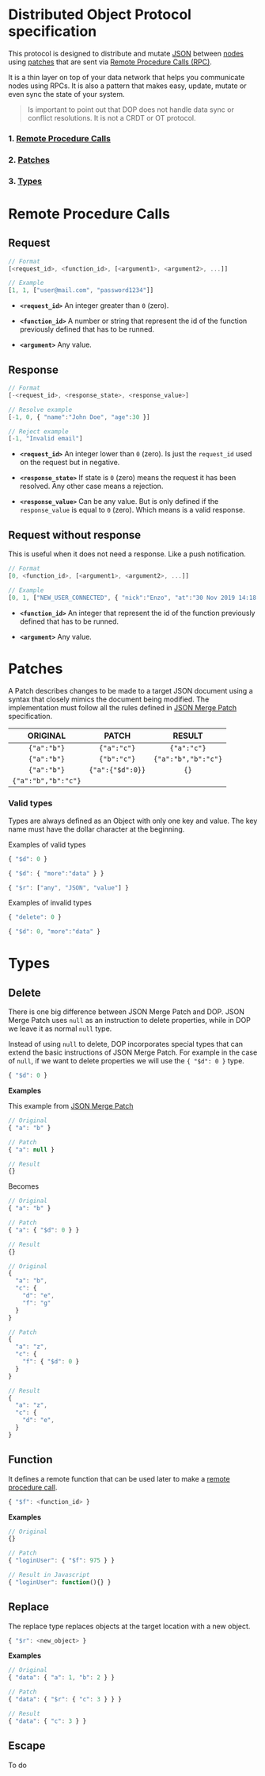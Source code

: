 # Distributed Object Protocol specification

This protocol is designed to distribute and mutate [JSON](https://en.wikipedia.org/wiki/JSON) between [nodes](<https://en.wikipedia.org/wiki/Node_(networking)>) using [patches](https://tools.ietf.org/html/rfc7386) that are sent via [Remote Procedure Calls (RPC)](https://en.wikipedia.org/wiki/Remote_procedure_call).

It is a thin layer on top of your data network that helps you communicate nodes using RPCs. It is also a pattern that makes easy, update, mutate or even sync the state of your system.

> Is important to point out that DOP does not handle data sync or conflict resolutions. It is not a CRDT or OT protocol.

### 1. [Remote Procedure Calls](#Remote-Procedure-Calls)

### 2. [Patches](#Patches)

### 3. [Types](#Types)

# Remote Procedure Calls

## Request

```js
// Format
[<request_id>, <function_id>, [<argument1>, <argument2>, ...]]

// Example
[1, 1, ["user@mail.com", "password1234"]]
```

- **`<request_id>`** An integer greater than `0` (zero).

- **`<function_id>`** A number or string that represent the id of the function previously defined that has to be runned.

- **`<argument>`** Any value.

## Response

```js
// Format
[-<request_id>, <response_state>, <response_value>]

// Resolve example
[-1, 0, { "name":"John Doe", "age":30 }]

// Reject example
[-1, "Invalid email"]
```

- **`<request_id>`** An integer lower than `0` (zero). Is just the `request_id` used on the request but in negative.

- **`<response_state>`** If state is `0` (zero) means the request it has been resolved. Any other case means a rejection.

- **`<response_value>`** Can be any value. But is only defined if the `response_value` is equal to `0` (zero). Which means is a valid response.

## Request without response

This is useful when it does not need a response. Like a push notification.

```js
// Format
[0, <function_id>, [<argument1>, <argument2>, ...]]

// Example
[0, 1, ["NEW_USER_CONNECTED", { "nick":"Enzo", "at":"30 Nov 2019 14:18:31" }]]
```

- **`<function_id>`** An integer that represent the id of the function previously defined that has to be runned.

- **`<argument>`** Any value.

# Patches

A Patch describes changes to be made to a target JSON document using a syntax that closely mimics the document being modified. The implementation must follow all the rules defined in [JSON Merge Patch](https://tools.ietf.org/html/rfc7386) specification.

|      ORIGINAL       |      PATCH       |       RESULT        |
| :-----------------: | :--------------: | :-----------------: |
|     `{"a":"b"}`     |   `{"a":"c"}`    |     `{"a":"c"}`     |
|     `{"a":"b"}`     |   `{"b":"c"}`    | `{"a":"b","b":"c"}` |
|     `{"a":"b"}`     | `{"a":{"$d":0}}` |        `{}`         |
| `{"a":"b","b":"c"}` |                  |                     |

### Valid types

Types are always defined as an Object with only one key and value. The key name must have the dollar character at the beginning.

Examples of valid types

```js
{ "$d": 0 }

{ "$d": { "more":"data" } }

{ "$r": ["any", "JSON", "value"] }
```

Examples of invalid types

```js
{ "delete": 0 }

{ "$d": 0, "more":"data" }
```

# Types

## Delete

There is one big difference between JSON Merge Patch and DOP. JSON Merge Patch uses `null` as an instruction to delete properties, while in DOP we leave it as normal `null` type.

Instead of using `null` to delete, DOP incorporates special types that can extend the basic instructions of JSON Merge Patch. For example in the case of `null`, if we want to delete properties we will use the `{ "$d": 0 }` type.

```js
{ "$d": 0 }
```

**Examples**

This example from [JSON Merge Patch](https://tools.ietf.org/html/rfc7386)

```js
// Original
{ "a": "b" }

// Patch
{ "a": null }

// Result
{}
```

Becomes

```js
// Original
{ "a": "b" }

// Patch
{ "a": { "$d": 0 } }

// Result
{}
```

```js
// Original
{
  "a": "b",
  "c": {
    "d": "e",
    "f": "g"
  }
}

// Patch
{
  "a": "z",
  "c": {
    "f": { "$d": 0 }
  }
}

// Result
{
  "a": "z",
  "c": {
    "d": "e",
  }
}
```

## Function

It defines a remote function that can be used later to make a [remote procedure call](#Remote-Procedure-Calls).

```js
{ "$f": <function_id> }
```

**Examples**

```js
// Original
{}

// Patch
{ "loginUser": { "$f": 975 } }

// Result in Javascript
{ "loginUser": function(){} }
```

## Replace

The replace type replaces objects at the target location with a new object.

```js
{ "$r": <new_object> }
```

**Examples**

```js
// Original
{ "data": { "a": 1, "b": 2 } }

// Patch
{ "data": { "$r": { "c": 3 } } }

// Result
{ "data": { "c": 3 } }
```

## Escape

To do
